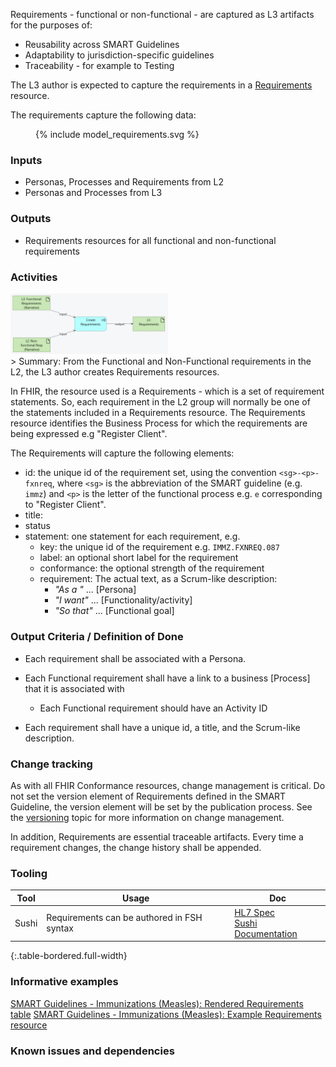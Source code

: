 Requirements - functional or non-functional - are captured as L3 artifacts for the purposes of:
* Reusability across SMART Guidelines
* Adaptability to jurisdiction-specific guidelines
* Traceability - for example to Testing

The L3 author is expected to capture the requirements in a [Requirements](https://worldhealthorganization.github.io/smart-base/StructureDefinition-SGRequirements.html) resource.

The requirements capture the following data:
<figure style = "width:25em">
  {% include model_requirements.svg %}
</figure>


### **Inputs** 

* Personas, Processes and Requirements from L2
* Personas and Processes from L3

### **Outputs**

* Requirements resources for all functional and non-functional requirements

### **Activities**
<img src="./l3_process_requirements.png" style="width:50%"/>
<br clear="all"/>
> Summary: From the Functional and Non-Functional requirements in the L2, the L3 author creates  Requirements resources.


In FHIR, the resource used is a Requirements - which is a set of requirement statements. So, each requirement in the L2 group will normally be one of the statements included in a Requirements resource. The Requirements resource identifies the Business Process for which the requirements are being expressed e.g "Register Client".

The Requirements will capture the following elements:
* id: the unique id of the requirement set, using the convention `<sg>-<p>-fxnreq`, where `<sg>` is the abbreviation of the SMART guideline (e.g. `immz`) and `<p>` is the letter of the functional process e.g. `e` corresponding to "Register Client".
* title: 
* status
* statement: one statement for each requirement, e.g. 
  * key: the unique id of the requirement e.g. `IMMZ.FXNREQ.087`
  * label: an optional short label for the requirement
  * conformance: the optional strength of the requirement
  * requirement: The actual text, as a Scrum-like description:
    * *"As a "* ... [Persona]
    * *"I want"* ... [Functionality/activity]
    * *"So that"* ... [Functional goal]

  

### **Output Criteria / Definition of Done**
* Each requirement shall be associated with a Persona.
* Each Functional requirement shall have a link to a business [Process] that it is associated with
  * Each Functional requirement should have an Activity ID

* Each requirement shall have a unique id, a title, and the Scrum-like description.


### **Change tracking**

As with all FHIR Conformance resources, change management is critical. Do not set the version element of Requirements defined in the SMART Guideline, the version element will be set by the publication process. See the [versioning](versioning.html) topic for more information on change management.

In addition, Requirements are essential traceable artifacts. Every time a requirement changes, the change history shall be appended.

### **Tooling**

| Tool | Usage | Doc |
| --- | ---| ---| 
| Sushi | Requirements can be authored in FSH syntax | [HL7 Spec](https://build.fhir.org/ig/HL7/fhir-shorthand/reference.html)<br/>[Sushi Documentation](https://fshschool.org) |
{:.table-bordered.full-width}  


### **Informative examples**


[SMART Guidelines - Immunizations (Measles): Rendered Requirements table](https://worldhealthorganization.github.io/smart-immunizations-measles/functional-requirements.html)
[SMART Guidelines - Immunizations (Measles): Example Requirements resource](https://worldhealthorganization.github.io/smart-immunizations-measles/Requirements-immz-e-fxnreq.html)

### **Known issues and dependencies**


